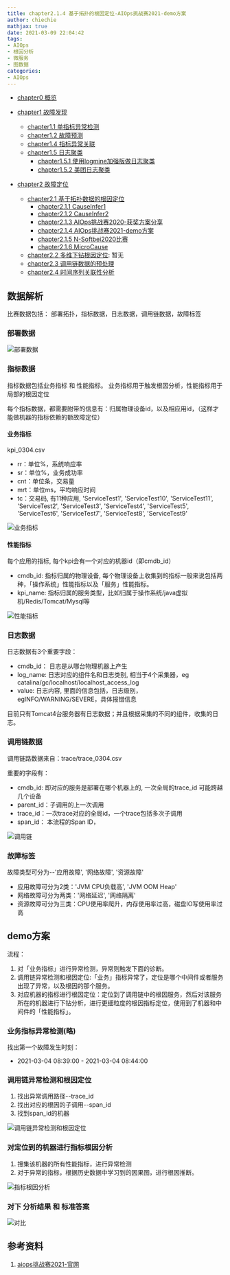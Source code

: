 ```yaml
---
title: chapter2.1.4 基于拓扑的根因定位-AIOps挑战赛2021-demo方案
author: chiechie
mathjax: true
date: 2021-03-09 22:04:42
tags:
- AIOps
- 根因分析
- 微服务
- 图数据
categories: 
- AIOps
---
```


- [chapter0 概览](https://chiechie.github.io/2021/05/21/AI/AIOps/AIOps-0-summary/)
- [chapter1 故障发现](https://chiechie.github.io/2021/05/21/AI/AIOps/AIOps-1-event-generate.md/)
	- [chapter1.1 单指标异常检测](https://chiechie.github.io/2021/05/21/AI/AIOps/AIOps-1_1-kpi-detector/)
	- [chapter1.2 故障预测](https://chiechie.github.io/2021/05/21/AI/AIOps/AIOps-1_2-fault-prediction/)
	- [chapter1.4 指标异常关联](https://chiechie.github.io/2021/05/21/AI/AIOps/AIOps-1_4-kpi-correlation.md)
	- [chapter1.5 日志聚类](https://chiechie.github.io/2021/05/06/AI/AIOps/AIOps-1_5-log-analysis/)
		- [chapter1.5.1 使用logmine加强版做日志聚类](https://chiechie.github.io/2021/05/21/AI/AIOps/AIOps-1_5_1-log-analysis_logmine/)
		- [chapter1.5.2 美团日志聚类](https://chiechie.github.io/2021/05/21/AI/AIOps/AIOps-1_5_2-log-analysis_meituan/)

- [chapter2 故障定位](https://chiechie.github.io/2021/05/21/AI/AIOps/AIOps-2-event-analysis/)
	- [chapter2.1 基于拓扑数据的根因定位](https://chiechie.github.io/2021/05/21/AI/AIOps/AIOps-2_1-topo-rca/)
		- [chapter2.1.1 CauseInfer1](https://chiechie.github.io/2021/05/21/AI/AIOps/AIOps-2_1_1-topo-rca-causeinfer-notes1/)
		- [chapter2.1.2 CauseInfer2](https://chiechie.github.io/2021/05/21/AI/AIOps/AIOps-2_1_2-topo-rca-causeinfer-notes2/)
		- [chapter2.1.3 AIOps挑战赛2020-获奖方案分享](https://chiechie.github.io/2021/05/21/AI/AIOps/AIOps-2_1_3-topo-rca-aiops2020)
		- [chapter2.1.4 AIOps挑战赛2021-demo方案](https://chiechie.github.io/2021/05/21/AI/AIOps/AIOps-2_1_4-topo-rca-aiops2021/)
		- [chapter2.1.5 N-Softbei2020比赛](https://chiechie.github.io/2021/05/21/AI/AIOps/AIOps-2_1_5-topo-rca-cnsoftbei2020)
		- [chapter2.1.6 MicroCause](https://chiechie.github.io/2021/05/21/AI/AIOps/AIOps-2_1_6-topo-rca-MicroCause)
	- [chapter2.2 多维下钻根因定位](https://chiechie.github.io/2021/05/21/AI/AIOps/AIOps-2_2-multi-dimensional-rca/): 暂无
	- [chapter2.3 调用链数据的预处理](https://chiechie.github.io/2021/05/21/AI/AIOps/AIOps-2_3-trace_rca/)
	- [chapter2.4 时间序列关联性分析](https://chiechie.github.io/2021/04/14/AI/AIOps/AIOps-2_4-metric_event_correlation/)

## 数据解析

比赛数据包括： 部署拓扑，指标数据，日志数据，调用链数据，故障标签


### 部署数据

![部署数据](./bushu.png)


### 指标数据

指标数据包括业务指标 和 性能指标。
业务指标用于触发根因分析，性能指标用于局部的根因定位

每个指标数据，都需要附带的信息有：归属物理设备id，以及相应用id，（这样才能做机器的指标依赖的额故障定位）

#### 业务指标

kpi_0304.csv

- rr：单位%，系统响应率
- sr：单位%，业务成功率
- cnt：单位条，交易量
- mrt：单位ms，平均响应时间
- tc：交易码, 有11种应用,
    'ServiceTest1', 'ServiceTest10', 'ServiceTest11', 'ServiceTest2',
     'ServiceTest3', 'ServiceTest4', 'ServiceTest5', 'ServiceTest6',
      'ServiceTest7', 'ServiceTest8', 'ServiceTest9'

![业务指标](./yewu.png)


#### 性能指标

每个应用的指标, 每个kpi会有一个对应的机器id（即cmdb_id）

- cmdb_id: 指标归属的物理设备, 每个物理设备上收集到的指标一般来说包括两种，「操作系统」性能指标以及「服务」性能指标。
- kpi_name: 指标归属的服务类型，比如归属于操作系统/java虚拟机/Redis/Tomcat/Mysql等

![性能指标](./xingneng.png)

### 日志数据


日志数据有3个重要字段：

- cmdb_id： 日志是从哪台物理机器上产生
- log_name: 日志对应的组件名和日志类别, 相当于4个采集器，eg catalina/gc/localhost/localhost_access_log
- value: 日志内容, 里面的信息包括，日志级别，egINFO/WARNING/SEVERE，具体报错信息


目前只有Tomcat4台服务器有日志数据；并且根据采集的不同的组件，收集的日志。


### 调用链数据

调用链路数据来自：trace/trace_0304.csv

重要的字段有：

- cmdb_id: 即对应的服务是部署在哪个机器上的, 一次全局的trace_id 可能跨越几个设备
- parent_id：子调用的上一次调用
- trace_id：一次trace对应的全局id，一个trace包括多次子调用
- span_id： 本流程的Span ID，

![调用链](./trace.png)



### 故障标签

故障类型可分为--'应用故障', '网络故障', '资源故障'

- 应用故障可分为2类：'JVM CPU负载高', 'JVM OOM Heap'
- 网络故障可分为两类：'网络延迟', '网络隔离'
- 资源故障可分为三类：CPU使用率爬升，内存使用率过高，磁盘IO写使用率过高

## demo方案

流程：

1. 对「业务指标」进行异常检测，异常则触发下面的诊断。
2. 调用链异常检测和根因定位:「业务」指标异常了，定位是哪个中间件或者服务出现了异常，以及根因的那个服务。
3. 对应机器的指标进行根因定位：定位到了调用链中的根因服务，然后对该服务所在的机器进行下钻分析，进行更细粒度的根因指标定位，使用到了机器和中间件的「性能指标」。


### 业务指标异常检测(略)

找出第一个故障发生时刻：

- 2021-03-04 08:39:00	- 2021-03-04 08:44:00	

### 调用链异常检测和根因定位

1. 找出异常调用路径--trace_id
2. 找出对应的根因的子调用--span_id
3. 找到span_id的机器

![调用链异常检测和根因定位](./trace_rca.png)


### 对定位到的机器进行指标根因分析

1. 搜集该机器的所有性能指标，进行异常检测
2. 对于异常的指标，根据历史数据中学习到的因果图，进行根因推断。

![指标根因分析](./metric_rca.png)


### 对下 分析结果 和 标准答案

![对比](./evaluate.png)


## 参考资料

1. [aiops挑战赛2021-官网](http://iops.ai/competition_detail/?competition_id=17&flag=1)